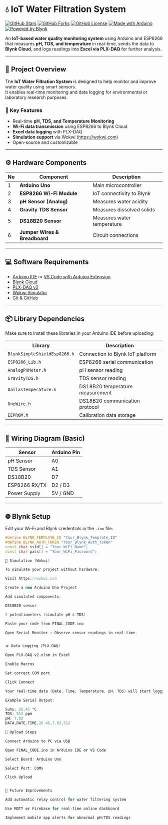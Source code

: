 # 💧 IoT Water Filtration System

[![GitHub Stars](https://img.shields.io/github/stars/tobajordi/IoT-Water-Filtration?style=flat-square)](https://github.com/tobajordi/IoT-Water-Filtration/stargazers)
[![GitHub Forks](https://img.shields.io/github/forks/tobajordi/IoT-Water-Filtration?style=flat-square)](https://github.com/tobajordi/IoT-Water-Filtration/network/members)
[![GitHub License](https://img.shields.io/badge/License-MIT-blue.svg?style=flat-square)](LICENSE)
[![Made with Arduino](https://img.shields.io/badge/Made%20with-Arduino-blue?style=flat-square&logo=arduino)](https://www.arduino.cc/)
[![Powered by Blynk](https://img.shields.io/badge/Powered%20by-Blynk-green?style=flat-square&logo=blynk)](https://blynk.io)

An **IoT-based water quality monitoring system** using Arduino and ESP8266 that measures **pH, TDS, and temperature** in real-time, sends the data to **Blynk Cloud**, and logs readings into **Excel via PLX-DAQ** for further analysis.

---

## 🧠 Project Overview

The **IoT Water Filtration System** is designed to help monitor and improve water quality using smart sensors.  
It enables real-time monitoring and data logging for environmental or laboratory research purposes.

### 🌟 Key Features
- Real-time **pH, TDS, and Temperature Monitoring**
- **Wi-Fi data transmission** using ESP8266 to Blynk Cloud
- **Excel data logging** with PLX-DAQ
- **Simulation support** via Wokwi (https://wokwi.com)
- Open-source and customizable

---

## ⚙️ Hardware Components

| No | Component | Description |
|----|------------|-------------|
| 1 | **Arduino Uno** | Main microcontroller |
| 2 | **ESP8266 Wi-Fi Module** | IoT connectivity to Blynk |
| 3 | **pH Sensor (Analog)** | Measures water acidity |
| 4 | **Gravity TDS Sensor** | Measures dissolved solids |
| 5 | **DS18B20 Sensor** | Measures water temperature |
| 6 | **Jumper Wires & Breadboard** | Circuit connections |

---

## 💻 Software Requirements

- [Arduino IDE](https://www.arduino.cc/en/software) or [VS Code with Arduino Extension](https://marketplace.visualstudio.com/items?itemName=vsciot-vscode.vscode-arduino)
- [Blynk Cloud](https://blynk.cloud)
- [PLX-DAQ v2](https://github.com/netlabtoolkit/PLX-DAQ)
- [Wokwi Simulator](https://wokwi.com)
- [Git](https://git-scm.com/) & [GitHub](https://github.com)

---

## 📦 Library Dependencies

Make sure to install these libraries in your Arduino IDE before uploading:

| Library | Description |
|----------|--------------|
| `BlynkSimpleShieldEsp8266.h` | Connection to Blynk IoT platform |
| `ESP8266_Lib.h` | ESP8266 serial communication |
| `AnalogPHMeter.h` | pH sensor reading |
| `GravityTDS.h` | TDS sensor reading |
| `DallasTemperature.h` | DS18B20 temperature measurement |
| `OneWire.h` | DS18B20 communication protocol |
| `EEPROM.h` | Calibration data storage |

---

## 🔌 Wiring Diagram (Basic)

| Sensor | Arduino Pin |
|---------|--------------|
| pH Sensor | A0 |
| TDS Sensor | A1 |
| DS18B20 | D7 |
| ESP8266 RX/TX | D2 / D3 |
| Power Supply | 5V / GND |

---

## 🌐 Blynk Setup

Edit your Wi-Fi and Blynk credentials in the `.ino` file:

```cpp
#define BLYNK_TEMPLATE_ID "Your_Blynk_Template_ID"
#define BLYNK_AUTH_TOKEN "Your_Blynk_Auth_Token"
const char ssid[] = "Your_WiFi_Name";
const char pass[] = "Your_WiFi_Password";

🧪 Simulation (Wokwi)

To simulate your project without hardware:

Visit https://wokwi.com

Create a new Arduino Uno Project

Add simulated components:

DS18B20 sensor

2 potentiometers (simulate pH & TDS)

Paste your code from FINAL_CODE.ino

Open Serial Monitor → Observe sensor readings in real time.


📊 Data Logging (PLX-DAQ)

Open PLX-DAQ-v2.xlsm in Excel

Enable Macros

Set correct COM port

Click Connect

Your real-time data (Date, Time, Temperature, pH, TDS) will start logging

Example Serial Output:

Suhu: 26.45 °C
TDS: 512 ppm
pH: 7.02
DATA,DATE,TIME,26.45,7.02,512

🚀 Upload Steps

Connect Arduino to PC via USB

Open FINAL_CODE.ino in Arduino IDE or VS Code

Select Board: Arduino Uno

Select Port: COMx

Click Upload


🌱 Future Improvements

Add automatic relay control for water filtering system

Use MQTT or Firebase for real-time online dashboard

Implement mobile app alerts for abnormal pH/TDS readings